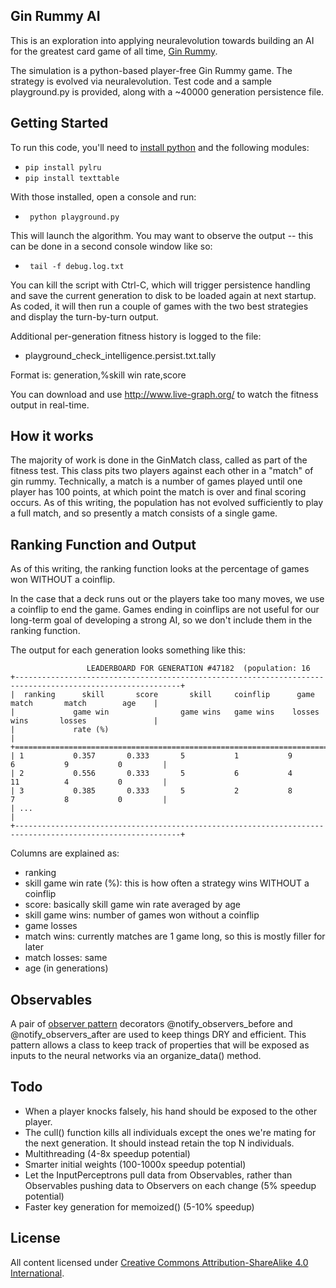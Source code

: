 ## Gin Rummy AI

This is an exploration into applying neuralevolution towards building an AI for
the greatest card game of all time, [Gin Rummy](https://en.wikipedia.org/wiki/Gin_rummy).

The simulation is a python-based player-free Gin Rummy game. The strategy is
evolved via neuralevolution. Test code and a sample playground.py is provided,
along with a ~40000 generation persistence file.

## Getting Started

To run this code, you'll need to [install python](https://www.python.org/downloads/) and the following modules:

* `pip install pylru`
* `pip install texttable`

With those installed, open a console and run:

* ` python playground.py`

This will launch the algorithm. You may want to observe the output -- this can be done in a second console window like so:

* ` tail -f debug.log.txt`

You can kill the script with Ctrl-C, which will trigger persistence handling and save the current generation to disk to be loaded again at next startup. As coded, it will then run a couple of games with the two best strategies and display the turn-by-turn output.

Additional per-generation fitness history is logged to the file:
* playground_check_intelligence.persist.txt.tally

Format is: generation,%skill win rate,score

You can download and use http://www.live-graph.org/ to watch the fitness output in real-time.

## How it works

The majority of work is done in the GinMatch class, called as part of the fitness test. This class pits two players against each other in a "match" of gin rummy. Technically, a match is a number of games played until one player has 100 points, at which point the match is over and final scoring occurs. As of this writing, the population has not evolved sufficiently to play a full match, and so presently a match consists of a single game.

## Ranking Function and Output

As of this writing, the ranking function looks at the percentage of games won WITHOUT a coinflip.

In the case that a deck runs out or the players take too many moves, we use a coinflip to end the game. Games ending in coinflips are not useful for our long-term goal of developing a strong AI, so we don't include them in the ranking function.

The output for each generation looks something like this:

                     LEADERBOARD FOR GENERATION #47182  (population: 16
    +-----------------------------------------------------------------------------------------------------------+
    |  ranking      skill       score       skill     coinflip      game        match       match        age    |
    |             game win                game wins   game wins    losses       wins       losses               |
    |             rate (%)                                                                                      |
    +===========================================================================================================+
    | 1           0.357       0.333       5           1           9           6           9           0         |
    | 2           0.556       0.333       5           6           4           11          4           0         |
    | 3           0.385       0.333       5           2           8           7           8           0         |
    | ...                                                                                                       |
    +-----------------------------------------------------------------------------------------------------------+

Columns are explained as:
* ranking
* skill game win rate (%): this is how often a strategy wins WITHOUT a coinflip
* score: basically skill game win rate averaged by age
* skill game wins: number of games won without a coinflip
* game losses
* match wins: currently matches are 1 game long, so this is mostly filler for later
* match losses: same
* age (in generations)

## Observables

A pair of [observer pattern](https://en.wikipedia.org/wiki/Observer_pattern) decorators @notify_observers_before and @notify_observers_after are used to keep things DRY and efficient. This pattern allows a class to keep track of properties that will be exposed as inputs to the neural networks via an organize_data() method.

## Todo
* When a player knocks falsely, his hand should be exposed to the other player.
* The cull() function kills all individuals except the ones we're mating for the next generation. It should instead retain the top N individuals.
* Multithreading (4-8x speedup potential)
* Smarter initial weights (100-1000x speedup potential)
* Let the InputPerceptrons pull data from Observables, rather than Observables pushing data to Observers on each change (5% speedup potential)
* Faster key generation for memoized() (5-10% speedup)


## License
All content licensed under [Creative Commons Attribution-ShareAlike 4.0 International](http://creativecommons.org/licenses/by-sa/4.0/).
